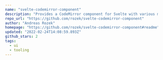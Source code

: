 ```yaml
---
name: "svelte-codemirror-component"
description: "Provides a CodeMirror component for Svelte with various modes."
repo_url: "https://github.com/rozek/svelte-codemirror-component"
author: "Andreas Rozek"
homepage: "https://github.com/rozek/svelte-codemirror-component#readme"
updated: "2022-02-24T14:08:59.893Z"
github_stars: 2
tags: 
  - ui
  - tooling
---
```


